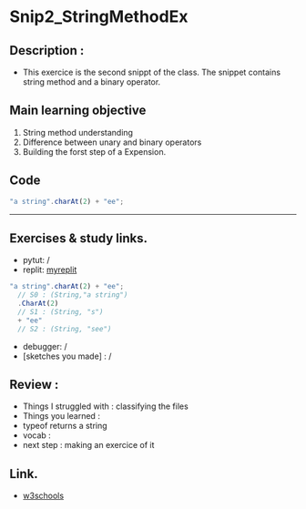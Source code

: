 # Snip2_StringMethodEx

## Description :
* This exercice is the second snippt of the class. The snippet contains string method and a binary operator.


## Main learning objective
1. String method understanding
2. Difference between unary and binary operators
3. Building the forst step of a Expension.

## Code

```js
"a string".charAt(2) + "ee";
```
___

## Exercises & study links.  
* pytut: /
* replit: [myreplit](https://repl.it/@Ludovic7127/see-a-string)  

```js
"a string".charAt(2) + "ee";
  // S0 : (String,"a string")
  .CharAt(2)
  // S1 : (String, "s")
  + "ee"
  // S2 : (String, "see")
```
* debugger: /
* [sketches you made] : /

## Review : 

* Things I struggled with : classifying the files
* Things you learned : 
* typeof returns a string
* vocab : 
* next step : making an exercice of it

## Link.  
* [w3schools](https://www.w3schools.com/js/js_datatypes.asp)




